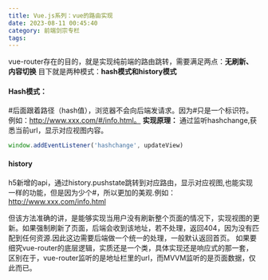 ```yaml
---
title: Vue.js系列：vue的路由实现
date: 2023-08-11 00:45:40
category: 前端剑宗专栏
tags:
---
```


vue-router存在的目的，就是实现纯前端的路由跳转，需要满足两点：**无刷新、内容切换**
目下就是两种模式：**hash模式和history模式**

#### Hash模式：
#后面跟着路径（hash值），浏览器不会向后端发请求。因为#只是一个标识符。例如：http://www.xxx.com/#/info.html。
**实现原理：**
通过监听hashchange,获悉当前url，显示对应视图内容。
```javascript
window.addEventListener('hashchange', updateView)
```

#### history
h5新增的api，通过history.pushstate跳转到对应路由，显示对应视图,也能实现一样的功能，但是因为少个#，所以更加的美观.例如：http://www.xxx.com/info.html

但该方法准确的讲，是能够实现当用户没有刷新整个页面的情况下，实现视图的更新。如果强制刷新了页面，后端会收到该地址，若不处理，返回404，因为没有匹配到任何资源.因此这边需要后端做一个统一的处理，一般默认返回首页。
如果要细究vue-router的底层逻辑，实质还是一个类，具体实现还是响应式的那一套，区别在于，vue-router监听的是地址栏里的url，而MVVM监听的是页面数据，仅此而已。